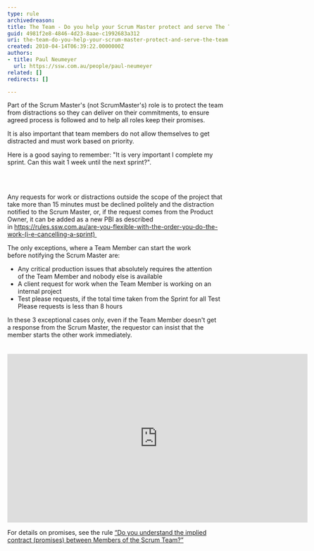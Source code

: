 ```yaml
---
type: rule
archivedreason: 
title: The Team - Do you help your Scrum Master protect and serve The Team?
guid: 4981f2e8-4846-4d23-8aae-c1992683a312
uri: the-team-do-you-help-your-scrum-master-protect-and-serve-the-team
created: 2010-04-14T06:39:22.0000000Z
authors:
- title: Paul Neumeyer
  url: https://ssw.com.au/people/paul-neumeyer
related: []
redirects: []

---
```




  <p>Part of the&#160;Scrum Master's (not ScrumMaster's) role is to protect the team from distractions so they can deliver on their commitments, to ensure agreed process is followed and to help all roles keep their promises.&#160;&#160;​​</p>
<p>It is&#160;also important that team members&#160;do not allow themselves to get distracted&#160;and must work&#160;based on priority.&#160;</p><p>Here is a good saying to remember&#58; &quot;It is very important I complete&#160;my sprint. Can this wait 1 week until the next sprint?&quot;.</p>

<br><excerpt class='endintro'></excerpt><br>
<p>Any requests for work or distractions outside the scope of the project that take more than 15 minutes must be declined politely and the distraction notified to the Scrum Master, or, if the request comes from the Product Owner, it&#160;can be&#160;added as a new PBI as described in&#160;<strong></strong><a href="/_layouts/15/FIXUPREDIRECT.ASPX?WebId=3dfc0e07-e23a-4cbb-aac2-e778b71166a2&amp;TermSetId=07da3ddf-0924-4cd2-a6d4-a4809ae20160&amp;TermId=5fb817d5-dbe5-41e0-a9f9-c4f3f833f65e">https&#58;//rules.ssw.com.au/are-you-flexible-with-the-order-you-do-the-work-(i-e-cancelling-a-sprint)&#160;</a></p><p>The only exceptions, where a Team Member&#160;can start the work before&#160;notifying the Scrum Master are&#58;</p><ul><li>Any critical&#160;production issues&#160;that absolutely requires the attention of&#160;the Team Member and nobody else is available </li><li>A&#160;client request for work&#160;when the Team Member is working on an internal project </li><li>Test please requests,&#160;if&#160;the total&#160;time taken from the Sprint for all Test Please requests is less than 8 hours </li></ul><p>In these&#160;3 exceptional&#160;cases only, even if the&#160;Team Member doesn't get a&#160;response from the Scrum Master, the requestor can insist that the member starts the other work immediately.​</p><p><span style="line-height&#58;1.5em;">​​​</span><iframe width="682" height="384" src="https&#58;//www.youtube.com/embed/QbPkcfzi2HI?rel=0" frameborder="0" style="line-height&#58;1.5em;"></iframe></p><p></p><p>For details on promises, see the rule 
   <a shape="rect" href="/Pages/ContractBetweenMembersOfScrumTeams.aspx">“Do you understand the implied contract (promises) between Members of the Scrum Team?”</a></p>


